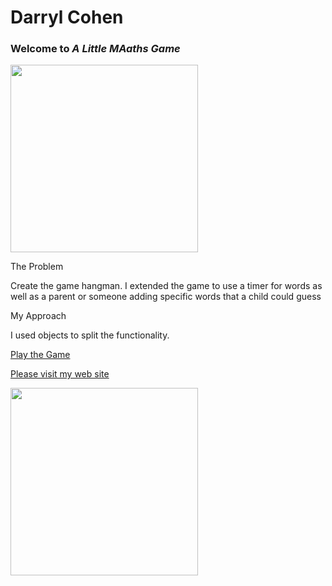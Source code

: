 Darryl Cohen
============

### **Welcome to _A Little MAaths Game_**

<img src=https://ibin.co/3a6TWqdmOwuh.jpg width="300">

The Problem

Create the game hangman. I extended the game to use a timer for words as well as
a parent or someone adding specific words that a child could guess

My Approach

I used objects to split the functionality.

[Play the Game](https://darrylcohen.github.io/little_maths_game/)

[Please visit my web site](https://www.darrylcohen.com.au)

<a href="https://www.darrylcohen.com.au"> <img src=https://i.imgur.com/kbAnu4b.jpg width="300"></a>
